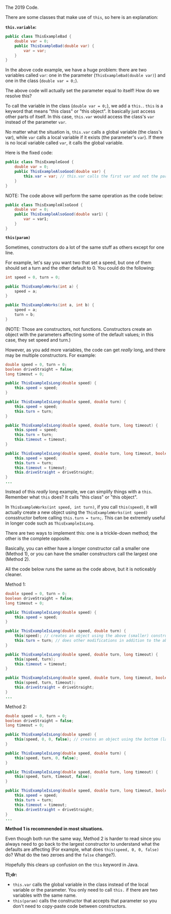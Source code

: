 The 2019 Code.

There are some classes that make use of `this`, so here is an explanation:

**`this.variable`:**

```Java
public class ThisExampleBad {
    double var = 0;
    public ThisExampleBad(double var) {
        var = var;
    }
}
```

In the above code example, we have a huge problem: there are two variables called `var`: one in the parameter (`ThisExampleBad(double var)`) and one in the class (`double var = 0;`).

The above code will actually set the parameter equal to itself! How do we resolve this?

To call the variable in the class (`double var = 0;`), we add a `this.`. `this` is a keyword that means "this class" or "this object".
It basically just access other parts of itself. In this case, `this.var` would access the class's `var` instead of the parameter `var`.

No matter what the situation is, `this.var` calls a global variable (the class's var), while `var` calls a local variable if it exists (the parameter's `var`).
If there is no local variable called `var`, it calls the global variable.

Here is the fixed code:

```Java
public class ThisExampleGood {
    double var = 0;
    public ThisExampleAlsoGood(double var) {
        this.var = var; // this.var calls the first var and not the parameter var
    }
}
```

NOTE: The code above will perform the same operation as the code below:

```Java
public class ThisExampleAlsoGood {
    double var = 0;
    public ThisExampleAlsoGood(double var1) {
        var = var1;
    }
}
```

**`this(param)`**

Sometimes, constructors do a lot of the same stuff as others except for one line.

For example, let's say you want two that set a speed, but one of them should set a turn and the other default to 0. You could do the following:

```Java
int speed = 0, turn = 0;

public ThisExampleWorks(int a) {
    speed = a;
}

public ThisExampleWorks(int a, int b) {
    speed = a;
    turn = b;
}
```

(NOTE: Those are constructors, not functions. Constructors create an object with the parameters affecting some of the default values; in this case, they set speed and turn.)

However, as you add more variables, the code can get *really* long, and there may be multiple constructors. For example:

```Java
double speed = 0, turn = 0;
boolean driveStraight = false;
long timeout = 0;

public ThisExampleIsLong(double speed) {
    this.speed = speed;
}

public ThisExampleIsLong(double speed, double turn) {
    this.speed = speed;
    this.turn = turn;
}

public ThisExampleIsLong(double speed, double turn, long timeout) {
    this.speed = speed;
    this.turn = turn;
    this.timeout = timeout;
}

public ThisExampleIsLong(double speed, double turn, long timeout, boolean driveStraight) {
    this.speed = speed;
    this.turn = turn;
    this.timeout = timeout;
    this.driveStraight = driveStraight;
}
...
```

Instead of this *really* long example, we can simplify things with a `this`. Remember what `this` does? It calls "this class" or "this object".

In `ThisExampleWorks(int speed, int turn)`, if you call `this(speed)`, it will actually create a new object using the `ThisExampleWorks(int speed)` consstructor
before calling `this.turn = turn;`. This can be extremely useful in longer code such as `ThisExampleIsLong`.

There are two ways to implement this: one is a trickle-down method; the other is the complete opposite.

Basically, you can either have a longer constructor call a smaller one (Method 1), or you can have the smaller constructors call the largest one (Method 2).

All the code below runs the same as the code above, but it is noticeably cleaner.

Method 1:

```Java
double speed = 0, turn = 0;
boolean driveStraight = false;
long timeout = 0;

public ThisExampleIsLong(double speed) {
    this.speed = speed;
}

public ThisExampleIsLong(double speed, double turn) {
    this(speed); // creates an object using the above (smaller) constructor: ThisExampleIsLong(double speed)
    this.turn = turn; // does other modifications in addition to the above constructor
}

public ThisExampleIsLong(double speed, double turn, long timeout) {
    this(speed, turn);
    this.timeout = timeout;
}

public ThisExampleIsLong(double speed, double turn, long timeout, boolean driveStraight) {
    this(speed, turn, timeout);
    this.driveStraight = driveStraight;
}
...
```

Method 2:

```Java
double speed = 0, turn = 0;
boolean driveStraight = false;
long timeout = 0;

public ThisExampleIsLong(double speed) {
    this(speed, 0, 0, false); // creates an object using the bottom (largest) constructor with some default parameters
}

public ThisExampleIsLong(double speed, double turn) {
    this(speed, turn, 0, false);
}

public ThisExampleIsLong(double speed, double turn, long timeout) {
    this(speed, turn, timeout, false);
}

public ThisExampleIsLong(double speed, double turn, long timeout, boolean driveStraight) {
    this.speed = speed;
    this.turn = turn;
    this.timeout = timeout;
    this.driveStraight = driveStraight;
}
...
```

**Method 1 is recommended in most situations.**

Even though both run the same way, Method 2 is harder to read since you always need to go back to the largest constructor
to understand what the defaults are affecting (For example, what does `this(speed, 0, 0, false)` do? What do the two zeroes and the `false` change?).

Hopefully this clears up confusion on the `this` keyword in Java.

**Tl;dr:**
- `this.var` calls the global variable in the class instead of the local variable or the parameter. You only need to call `this.` if there are two variables with the same name.
- `this(param)` calls the constructor that accepts that parameter so you don't need to copy-paste code between constructors.